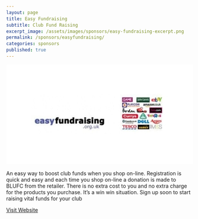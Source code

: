 ```yaml
---
layout: page
title: Easy Fundraising
subtitle: Club Fund Raising
excerpt_image: /assets/images/sponsors/easy-fundraising-excerpt.png
permalink: /sponsors/easyfundraising/
categories: sponsors
published: true
---
```


![banner](/assets/images/sponsors/easy-fundraising-excerpt.png)

An easy way to boost club funds when you shop on-line. Registration is quick and easy and each time you shop on-line a donation is made to BLUFC from the retailer. There is no extra cost to you and no extra charge for the products you purchase. It’s a win win situation.
Sign up soon to start raising vital funds for your club

[Visit Website](https://www.easyfundraising.org.uk/)
